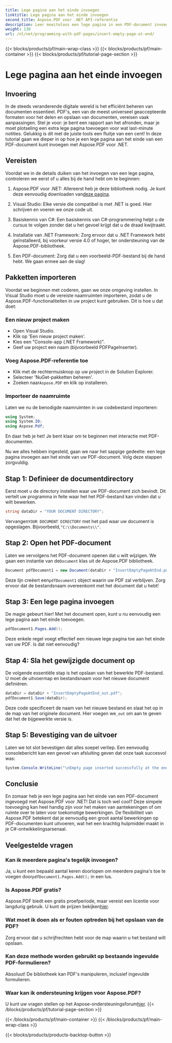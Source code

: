 ```yaml
---
title: Lege pagina aan het einde invoegen
linktitle: Lege pagina aan het einde invoegen
second_title: Aspose.PDF voor .NET API-referentie
description: Leer moeiteloos een lege pagina in een PDF-document invoegen met Aspose.PDF voor .NET in deze beginnersvriendelijke gids. Perfect voor snelle bewerkingen.
weight: 130
url: /nl/net/programming-with-pdf-pages/insert-empty-page-at-end/
---
```


{{< blocks/products/pf/main-wrap-class >}}
{{< blocks/products/pf/main-container >}}
{{< blocks/products/pf/tutorial-page-section >}}

# Lege pagina aan het einde invoegen

## Invoering

In de steeds veranderende digitale wereld is het efficiënt beheren van documenten essentieel. PDF's, een van de meest universeel geaccepteerde formaten voor het delen en opslaan van documenten, vereisen vaak aanpassingen. Stel je voor: je bent een rapport aan het afronden, maar je moet plotseling een extra lege pagina toevoegen voor wat last-minute notities. Gelukkig is dit met de juiste tools een fluitje van een cent! In deze tutorial gaan we dieper in op hoe je een lege pagina aan het einde van een PDF-document kunt invoegen met Aspose.PDF voor .NET.

## Vereisten

Voordat we in de details duiken van het invoegen van een lege pagina, controleren we eerst of u alles bij de hand hebt om te beginnen:

1.  Aspose.PDF voor .NET: Allereerst heb je deze bibliotheek nodig. Je kunt deze eenvoudig downloaden van[deze pagina](https://releases.aspose.com/pdf/net/).

2. Visual Studio: Elke versie die compatibel is met .NET is goed. Hier schrijven en voeren we onze code uit.

3. Basiskennis van C#: Een basiskennis van C#-programmering helpt u de cursus te volgen zonder dat u het gevoel krijgt dat u de draad kwijtraakt.

4. Installatie van .NET Framework: Zorg ervoor dat u .NET Framework hebt geïnstalleerd, bij voorkeur versie 4.0 of hoger, ter ondersteuning van de Aspose.PDF-bibliotheek.

5. Een PDF-document: Zorg dat u een voorbeeld-PDF-bestand bij de hand hebt. We gaan ermee aan de slag!

## Pakketten importeren

Voordat we beginnen met coderen, gaan we onze omgeving instellen. In Visual Studio moet u de vereiste naamruimten importeren, zodat u de Aspose.PDF-functionaliteiten in uw project kunt gebruiken. Dit is hoe u dat doet:

### Een nieuw project maken

- Open Visual Studio.
- Klik op 'Een nieuw project maken'.
- Kies een "Console-app (.NET Framework)".
- Geef uw project een naam (bijvoorbeeld PDFPageInserter).

### Voeg Aspose.PDF-referentie toe

- Klik met de rechtermuisknop op uw project in de Solution Explorer.
- Selecteer 'NuGet-pakketten beheren'.
-  Zoeken naar`Aspose.PDF` en klik op installeren.

### Importeer de naamruimte

Laten we nu de benodigde naamruimten in uw codebestand importeren:

```csharp
using System;
using System.IO;
using Aspose.Pdf;
```

En daar heb je het! Je bent klaar om te beginnen met interactie met PDF-documenten.

Nu we alles hebben ingesteld, gaan we naar het sappige gedeelte: een lege pagina invoegen aan het einde van uw PDF-document. Volg deze stappen zorgvuldig.

## Stap 1: Definieer de documentdirectory

Eerst moet u de directory instellen waar uw PDF-document zich bevindt. Dit vertelt uw programma in feite waar het het PDF-bestand kan vinden dat u wilt bewerken.

```csharp
string dataDir = "YOUR DOCUMENT DIRECTORY";
```

 Vervangen`YOUR DOCUMENT DIRECTORY` met het pad waar uw document is opgeslagen. Bijvoorbeeld,`"C:\\Documents\\"`.

## Stap 2: Open het PDF-document

 Laten we vervolgens het PDF-document openen dat u wilt wijzigen. We gaan een instantie van de`Document` klas uit de Aspose.PDF bibliotheek.

```csharp
Document pdfDocument1 = new Document(dataDir + "InsertEmptyPageAtEnd.pdf");
```

 Deze lijn creëert een`pdfDocument1` object waarin uw PDF zal verblijven. Zorg ervoor dat de bestandsnaam overeenkomt met het document dat u hebt!

## Stap 3: Een lege pagina invoegen

De magie gebeurt hier! Met het document open, kunt u nu eenvoudig een lege pagina aan het einde toevoegen. 

```csharp
pdfDocument1.Pages.Add();
```

Deze enkele regel voegt effectief een nieuwe lege pagina toe aan het einde van uw PDF. Is dat niet eenvoudig?

## Stap 4: Sla het gewijzigde document op

De volgende essentiële stap is het opslaan van het bewerkte PDF-bestand. U moet de uitvoermap en bestandsnaam voor het nieuwe document definiëren.

```csharp
dataDir = dataDir + "InsertEmptyPageAtEnd_out.pdf";
pdfDocument1.Save(dataDir);
```

 Deze code specificeert de naam van het nieuwe bestand en slaat het op in de map van het originele document. Hier voegen we`_out` om aan te geven dat het de bijgewerkte versie is.

## Stap 5: Bevestiging van de uitvoer

Laten we tot slot bevestigen dat alles soepel verliep. Een eenvoudig consolebericht kan een gevoel van afsluiting geven dat onze taak succesvol was:

```csharp
System.Console.WriteLine("\nEmpty page inserted successfully at the end of document.\nFile saved at " + dataDir);
```

## Conclusie

En zomaar heb je een lege pagina aan het einde van een PDF-document ingevoegd met Aspose.PDF voor .NET! Dat is toch wel cool? Deze simpele toevoeging kan heel handig zijn voor het maken van aantekeningen of om ruimte over te laten voor toekomstige bewerkingen. De flexibiliteit van Aspose.PDF betekent dat je eenvoudig een groot aantal bewerkingen op PDF-documenten kunt uitvoeren, wat het een krachtig hulpmiddel maakt in je C#-ontwikkelingsarsenaal.

## Veelgestelde vragen

### Kan ik meerdere pagina's tegelijk invoegen?
 Ja, u kunt een bepaald aantal keren doorlopen om meerdere pagina's toe te voegen door`pdfDocument1.Pages.Add();` in een lus.

### Is Aspose.PDF gratis?
 Aspose.PDF biedt een gratis proefperiode, maar vereist een licentie voor langdurig gebruik. U kunt de prijzen bekijken[hier](https://purchase.aspose.com/buy).

### Wat moet ik doen als er fouten optreden bij het opslaan van de PDF?
Zorg ervoor dat u schrijfrechten hebt voor de map waarin u het bestand wilt opslaan.

### Kan deze methode worden gebruikt op bestaande ingevulde PDF-formulieren?
Absoluut! De bibliotheek kan PDF's manipuleren, inclusief ingevulde formulieren.

### Waar kan ik ondersteuning krijgen voor Aspose.PDF?
 U kunt uw vragen stellen op het Aspose-ondersteuningsforum[hier](https://forum.aspose.com/c/pdf/10).
{{< /blocks/products/pf/tutorial-page-section >}}

{{< /blocks/products/pf/main-container >}}
{{< /blocks/products/pf/main-wrap-class >}}

{{< blocks/products/products-backtop-button >}}
